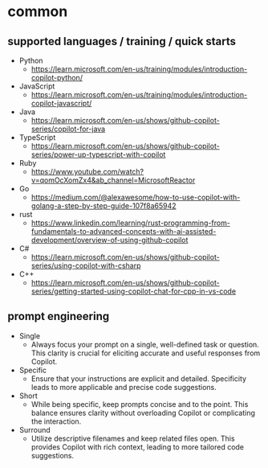 # common

## supported languages / training / quick starts

- Python
  - https://learn.microsoft.com/en-us/training/modules/introduction-copilot-python/
- JavaScript
  - https://learn.microsoft.com/en-us/training/modules/introduction-copilot-javascript/
- Java
  - https://learn.microsoft.com/en-us/shows/github-copilot-series/copilot-for-java
- TypeScript
  - https://learn.microsoft.com/en-us/shows/github-copilot-series/power-up-typescript-with-copilot
- Ruby
  - https://www.youtube.com/watch?v=qomOcXomZx4&ab_channel=MicrosoftReactor
- Go
  - https://medium.com/@alexawesome/how-to-use-copilot-with-golang-a-step-by-step-guide-107f8a65942
- rust
  - https://www.linkedin.com/learning/rust-programming-from-fundamentals-to-advanced-concepts-with-ai-assisted-development/overview-of-using-github-copilot
- C#
  - https://learn.microsoft.com/en-us/shows/github-copilot-series/using-copilot-with-csharp
- C++
  - https://learn.microsoft.com/en-us/shows/github-copilot-series/getting-started-using-copilot-chat-for-cpp-in-vs-code

## prompt engineering

- Single
  - Always focus your prompt on a single, well-defined task or question. This clarity is crucial for eliciting accurate and useful responses from Copilot.
- Specific
  - Ensure that your instructions are explicit and detailed. Specificity leads to more applicable and precise code suggestions.
- Short
  - While being specific, keep prompts concise and to the point. This balance ensures clarity without overloading Copilot or complicating the interaction.
- Surround
  - Utilize descriptive filenames and keep related files open. This provides Copilot with rich context, leading to more tailored code suggestions.
